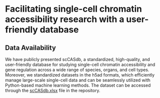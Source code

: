 # Facilitating single-cell chromatin accessibility research with a user-friendly database

## Data Availability
We have publicly presented scCASdb, a standardized, high-quality, and user-friendly database for studying single-cell chromatin accessibility and gene regulation across a wide range of species, organs, and cell types. Moreover, we standardized datasets in the h5ad formats, which efficiently manage large-scale single-cell data and can be seamlessly utilized with Python-based machine learning methods. The dataset can be accessed through the [scCASdb.xlsx](https://github.com/PrinceHuahy/test_scCASdb/scCASdb.xlsx) file in the repository.
